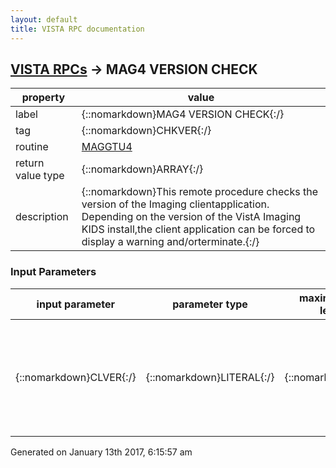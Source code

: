 ```yaml
---
layout: default
title: VISTA RPC documentation
---
```




## [VISTA RPCs](TableOfContent.md) &#8594; MAG4 VERSION CHECK 

 property | value 
--- | --- 
 label | {::nomarkdown}MAG4 VERSION CHECK{:/}
 tag | {::nomarkdown}CHKVER{:/}
 routine | [MAGGTU4](http://code.osehra.org/dox/Routine_MAGGTU4_source.html)
 return value type | {::nomarkdown}ARRAY{:/}
 description | {::nomarkdown}This remote procedure checks the version of the Imaging clientapplication. Depending on the version of the VistA Imaging KIDS install,the client application can be forced to display a warning and/orterminate.{:/}

### Input Parameters

| input parameter | parameter type | maximum data length | required | description | 
| --- | --- | --- | --- | --- | 
| {::nomarkdown}CLVER{:/} | {::nomarkdown}LITERAL{:/} | {::nomarkdown}30{:/} | {::nomarkdown}true{:/} | {::nomarkdown}The client application passes its descriptor as the value of thisparameter. It consists of 3 pieces separated by '|':   |01: Version (Major.Minor.Patch.Build)  |02: empty or \RIV\ for remote image view clients  |03: Client name (\CAPTURE\, \CLUTILS\, \DISPLAY\,        \TELEREADER\, or \VISTARAD\) For example, the Clinical Display client Version 3.0 Patch 8 Build (testversion) 21 will pass \3.0.8.21||DISPLAY\ as the value of this parameter.If the same client is used for remote image view, the parameter will havethe \3.0.8.21|RIV|DISPLAY\ value.{:/} | 




 Generated on January 13th 2017, 6:15:57 am